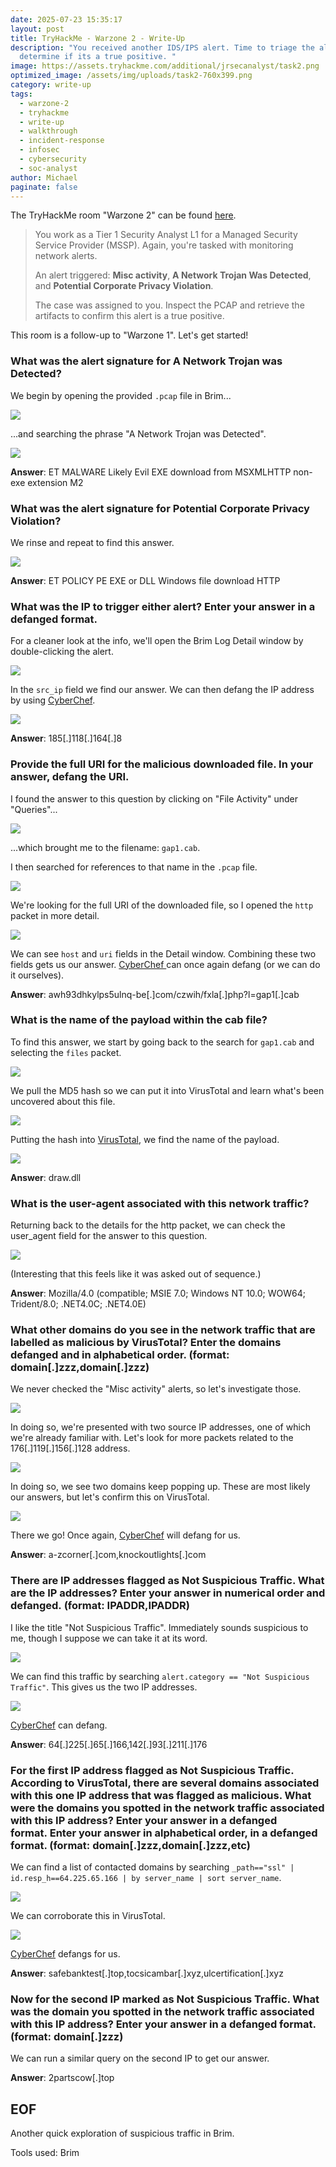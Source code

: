 ```yaml
---
date: 2025-07-23 15:35:17
layout: post
title: TryHackMe - Warzone 2 - Write-Up
description: "You received another IDS/IPS alert. Time to triage the alert to
  determine if its a true positive. "
image: https://assets.tryhackme.com/additional/jrsecanalyst/task2.png
optimized_image: /assets/img/uploads/task2-760x399.png
category: write-up
tags:
  - warzone-2
  - tryhackme
  - write-up
  - walkthrough
  - incident-response
  - infosec
  - cybersecurity
  - soc-analyst
author: Michael
paginate: false
---
```

The TryHackMe room "Warzone 2" can be found [here](https://tryhackme.com/room/warzonetwo).

> You work as a Tier 1 Security Analyst L1 for a Managed Security Service Provider (MSSP). Again, you're tasked with monitoring network alerts.
>
> An alert triggered: **Misc activity**, **A Network Trojan Was Detected**, and **Potential Corporate Privacy Violation**. 
>
> The case was assigned to you. Inspect the PCAP and retrieve the artifacts to confirm this alert is a true positive.

This room is a follow-up to "Warzone 1".  Let's get started!

### What was the alert signature for **A Network Trojan was Detected**?

We begin by opening the provided `.pcap` file in Brim...

![](/assets/img/uploads/brim.png)

...and searching the phrase "A Network Trojan was Detected".

![](/assets/img/uploads/a-network-trojan-was-detected.png)

**Answer**: ET MALWARE Likely Evil EXE download from MSXMLHTTP non-exe extension M2

### What was the alert signature for **Potential Corporate Privacy Violation**?

We rinse and repeat to find this answer.

![](/assets/img/uploads/potential-corporate-privacy-violation.png)

**Answer**: ET POLICY PE EXE or DLL Windows file download HTTP

### What was the IP to trigger either alert? Enter your answer in a **defanged** format.

For a cleaner look at the info, we'll open the Brim Log Detail window by double-clicking the alert.

![](/assets/img/uploads/src_ip-warzone-2.png)

In the `src_ip` field we find our answer.  We can then defang the IP address by using [CyberChef](https://gchq.github.io/CyberChef/#recipe=Defang_IP_Addresses()&input=MTg1LjExOC4xNjQuOA).

![](/assets/img/uploads/defanged-ip-warzone-2.png)

**Answer**: 185\[.]118\[.]164\[.]8

### Provide the full URI for the malicious downloaded file. In your answer, **defang** the URI.

I found the answer to this question by clicking on "File Activity" under "Queries"...

![](/assets/img/uploads/file-activity-warzone-2.png)

...which brought me to the filename: `gap1.cab`.

I then searched for references to that name in the `.pcap` file.

![](/assets/img/uploads/search-gap1.cab.png)

We're looking for the full URI of the downloaded file, so I opened the `http` packet in more detail.

![](/assets/img/uploads/host-and-uri-warzone-2.png)

We can see `host` and `uri` fields in the Detail window.  Combining these two fields gets us our answer.  [CyberChef ](https://gchq.github.io/CyberChef/#recipe=Defang_URL(true,true,true,'Valid%20domains%20and%20full%20URLs')&input=YXdoOTNkaGt5bHBzNXVsbnEtYmUuY29tL2N6d2loL2Z4bGEucGhwP2w9Z2FwMS5jYWI)can once again defang (or we can do it ourselves).

**Answer**: awh93dhkylps5ulnq-be\[.]com/czwih/fxla\[.]php?l=gap1\[.]cab

### What is the name of the payload within the cab file?

To find this answer, we start by going back to the search for `gap1.cab` and selecting the `files` packet.

![](/assets/img/uploads/search-gap1.cab-2.png)

We pull the MD5 hash so we can put it into VirusTotal and learn what's been uncovered about this file.

![](/assets/img/uploads/md5-hash-warzone-2.png)

Putting the hash into [VirusTotal](https://www.virustotal.com/gui/file/3769a84dbe7ba74ad7b0b355a864483d3562888a67806082ff094a56ce73bf7e/details), we find the name of the payload.

![](/assets/img/uploads/virustotal-draw.dll-warzone-2.png)

**Answer**: draw.dll

### What is the user-agent associated with this network traffic?

Returning back to the details for the http packet, we can check the user_agent field for the answer to this question.

![](/assets/img/uploads/user_agent-warzone-2.png)

(Interesting that this feels like it was asked out of sequence.)

**Answer**: Mozilla/4.0 (compatible; MSIE 7.0; Windows NT 10.0; WOW64; Trident/8.0; .NET4.0C; .NET4.0E)

### What other domains do you see in the network traffic that are labelled as malicious by VirusTotal? Enter the domains **defanged** and in alphabetical order. (**format: domain\[.]zzz,domain\[.]zzz**)

We never checked the "Misc activity" alerts, so let's investigate those.

![](/assets/img/uploads/misc-activity-warzone-2.png)

In doing so, we're presented with two source IP addresses, one of which we're already familiar with.  Let's look for more packets related to the 176\[.]119\[.]156\[.]128 address.

![](/assets/img/uploads/domains-brim-warzone-2.png)

In doing so, we see two domains keep popping up.  These are most likely our answers, but let's confirm this on VirusTotal.

![](/assets/img/uploads/domains-virus-total-warzone-2.png)

There we go!  Once again, [CyberChef](https://gchq.github.io/CyberChef/#recipe=Defang_URL(true,true,true,'Valid%20domains%20and%20full%20URLs')&input=YS16Y29ybmVyLmNvbSxrbm9ja291dGxpZ2h0cy5jb20) will defang for us.

**Answer**: a-zcorner\[.]com,knockoutlights\[.]com

### There are IP addresses flagged as **Not Suspicious Traffic**. What are the IP addresses? Enter your answer in numerical order and **defanged**. (format: IPADDR,IPADDR)

I like the title "Not Suspicious Traffic".  Immediately sounds suspicious to me, though I suppose we can take it at its word.

![](https://allears.net/wp-content/uploads/2020/12/dont-be-suspicious-parks-and-rec-gif.gif)

We can find this traffic by searching `alert.category == "Not Suspicious Traffic"`[](https://gchq.github.io/CyberChef/#recipe=Defang_IP_Addresses()&input=NjQuMjI1LjY1LjE2NiwxNDIuOTMuMjExLjE3Ng).  This gives us the two IP addresses.

![](/assets/img/uploads/not-suspicious-traffic-warzone-2.png)

[CyberChef](https://gchq.github.io/CyberChef/#recipe=Defang_IP_Addresses()&input=NjQuMjI1LjY1LjE2NiwxNDIuOTMuMjExLjE3Ng) can defang.

**Answer**: 64\[.]225\[.]65\[.]166,142\[.]93\[.]211\[.]176

### For the first IP address flagged as Not Suspicious Traffic. According to VirusTotal, there are several domains associated with this one IP address that was flagged as malicious. What were the domains you spotted in the network traffic associated with this IP address? Enter your answer in a **defanged** format. Enter your answer in alphabetical order, in a defanged format. (**format: domain\[.]zzz,domain\[.]zzz,etc**)

We can find a list of contacted domains by searching `_path=="ssl" | id.resp_h==64.225.65.166 | by server_name | sort server_name`.

![](/assets/img/uploads/server_name-1-warzone-2.png)

We can corroborate this in VirusTotal.

![](/assets/img/uploads/server_name-1-virustotal-warzone-2.png)

[CyberChef](https://gchq.github.io/CyberChef/#recipe=Defang_URL(true,true,true,'Valid%20domains%20and%20full%20URLs')&input=c2FmZWJhbmt0ZXN0LnRvcCx0b2NzaWNhbWJhci54eXosdWxjZXJ0aWZpY2F0aW9uLnh5eg) defangs for us.

**Answer**: safebanktest\[.]top,tocsicambar\[.]xyz,ulcertification\[.]xyz

### Now for the second IP marked as Not Suspicious Traffic. What was the domain you spotted in the network traffic associated with this IP address? Enter your answer in a **defanged** format. (format: domain\[.]zzz)

We can run a similar query on the second IP to get our answer.



**Answer**: 2partscow\[.]top

## EOF

Another quick exploration of suspicious traffic in Brim.

Tools used: Brim